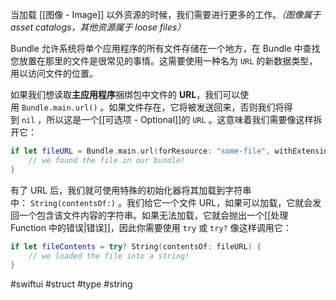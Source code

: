 当加载 [[图像 - Image]] 以外资源的时候，我们需要进行更多的工作。*（图像属于 asset catalogs，其他资源属于 loose files）*

Bundle 允许系统将单个应用程序的所有文件存储在一个地方，在 Bundle 中查找您放置在那里的文件是很常见的事情。这需要使用一种名为 `URL` 的新数据类型，用以访问文件的位置。

如果我们想读取**主应用程序**捆绑包中文件的 **URL**，我们可以使用 `Bundle.main.url()` 。如果文件存在，它将被发送回来，否则我们将得到 `nil` ，所以这是一个[[可选项 - Optional]]的 `URL` 。这意味着我们需要像这样拆开它：

```swift
if let fileURL = Bundle.main.url(forResource: "some-file", withExtension: "txt") {
    // we found the file in our bundle!
}
```

有了 URL 后，我们就可使用特殊的初始化器将其加载到字符串中： `String(contentsOf:)` 。我们给它一个文件 URL，如果可以加载，它就会发回一个包含该文件内容的字符串。如果无法加载，它就会抛出一个[[处理 Function 中的错误|错误]]，因此你需要使用 `try` 或 `try?` 像这样调用它：

```swift
if let fileContents = try? String(contentsOf: fileURL) {
    // we loaded the file into a string!
}
```

#swiftui #struct #type #string 
